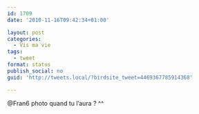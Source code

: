 ```yaml
---
id: 1709
date: '2010-11-16T09:42:34+01:00'

layout: post
categories:
  - Vis ma vie
tags:
  - tweet
format: status
publish_social: no
guid: 'http://tweets.local/?birdsite_tweet=4469367785914368'

---
```


@Fran6 photo quand tu l’aura ? ^^
